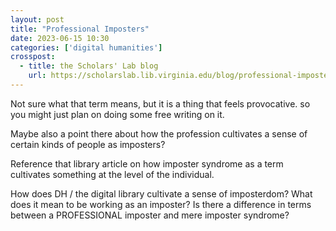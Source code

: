 ```yaml
---
layout: post
title: "Professional Imposters"
date: 2023-06-15 10:30
categories: ['digital humanities']
crosspost:
  - title: the Scholars' Lab blog
    url: https://scholarslab.lib.virginia.edu/blog/professional-imposters
---
```


Not sure what that term means, but it is a thing that feels provocative. so you might just plan on doing some free writing on it.

Maybe also a point there about how the profession cultivates a sense of certain kinds of people as imposters?

Reference that library article on how imposter syndrome as a term cultivates something at the level of the individual.

How does DH / the digital library cultivate a sense of imposterdom?
What does it mean to be working as an imposter? Is there a difference in terms between a PROFESSIONAL imposter and mere imposter syndrome?


